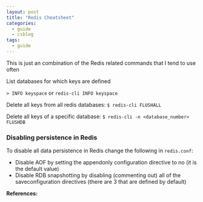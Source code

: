 ```yaml
---
layout: post
title: "Redis Cheatsheet"
categories:
  - guide
  - csblog
tags:
  - guide
---
```

This is just an combination of the Redis related commands that I tend to use often

List databases for which keys are defined

`> INFO keyspace` or `redis-cli INFO keyspace`

Delete all keys from all redis databases:
`$ redis-cli FLUSHALL`

Delete all keys of a specific database:
`$ redis-cli -n <database_number> FLUSHDB`

### Disabling persistence in Redis
To disable all data persistence in Redis change the following in `redis.conf`:

- Disable AOF by setting the appendonly configuration directive to no (it is the default value)
- Disable RDB snapshotting by disabling (commenting out) all of the saveconfiguration directives (there are 3 that are defined by default)


**References:**

